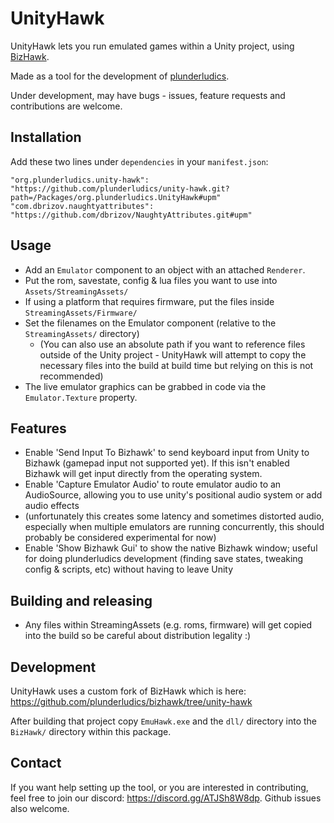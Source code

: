# UnityHawk

UnityHawk lets you run emulated games within a Unity project, using [BizHawk](https://tasvideos.org/BizHawk).

Made as a tool for the development of [plunderludics](https://plunderludics.github.io/wiki/).

Under development, may have bugs - issues, feature requests and contributions are welcome.

## Installation
Add these two lines under `dependencies` in your `manifest.json`:
```
"org.plunderludics.unity-hawk": "https://github.com/plunderludics/unity-hawk.git?path=/Packages/org.plunderludics.UnityHawk#upm"
"com.dbrizov.naughtyattributes": "https://github.com/dbrizov/NaughtyAttributes.git#upm"
```

## Usage
- Add an `Emulator` component to an object with an attached `Renderer`.
- Put the rom, savestate, config & lua files you want to use into `Assets/StreamingAssets/`
- If using a platform that requires firmware, put the files inside `StreamingAssets/Firmware/`
- Set the filenames on the Emulator component (relative to the `StreamingAssets/` directory)
    - (You can also use an absolute path if you want to reference files outside of the Unity project - UnityHawk will attempt to copy the necessary files into the build at build time but relying on this is not recommended)
- The live emulator graphics can be grabbed in code via the `Emulator.Texture` property.

## Features
- Enable 'Send Input To Bizhawk' to send keyboard input from Unity to Bizhawk (gamepad input not supported yet). If this isn't enabled Bizhawk will get input directly from the operating system.
- Enable 'Capture Emulator Audio' to route emulator audio to an AudioSource, allowing you to use unity's positional audio system or add audio effects
 - (unfortunately this creates some latency and sometimes distorted audio, especially when multiple emulators are running concurrently, this should probably be considered experimental for now)
- Enable 'Show Bizhawk Gui' to show the native Bizhawk window; useful for doing plunderludics development (finding save states, tweaking config & scripts, etc) without having to leave Unity

## Building and releasing
 - Any files within StreamingAssets (e.g. roms, firmware) will get copied into the build so be careful about distribution legality :)

## Development
UnityHawk uses a custom fork of BizHawk which is here: https://github.com/plunderludics/bizhawk/tree/unity-hawk

After building that project copy `EmuHawk.exe` and the `dll/` directory into the `BizHawk/` directory within this package.

## Contact
If you want help setting up the tool, or you are interested in contributing, feel free to join our discord: https://discord.gg/ATJSh8W8dp. Github issues also welcome.
